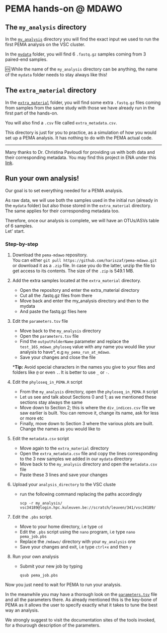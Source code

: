 # PEMA hands-on @ MDAWO

## The `my_analysis` directory

In the [`my_analysis`](https://github.com/hariszaf/pema-mdawo/tree/main/my_analysis) directory you will find the exact input we used to run the first PEMA analysis on the VSC cluster. 

In the [`mydata`](https://github.com/hariszaf/pema-mdawo/tree/main/my_analysis/mydata) folder, you will find 6 `.fastq.gz` samples coming from 3 paired-end samples. 


🆘 While the name of the `my_analysis` directory can be anything, the name of the `mydata` folder needs to stay always like this!



## The `extra_material` directory

In the [`extra_material`](https://github.com/hariszaf/pema-mdawo/tree/main/extra_material) folder, you will find some extra `.fastq.gz` files coming from samples from the same study with those we have already run in the first part of the hands-on. 

You will also find a `.csv` file called `extra_metadata.csv`. 

This directory is just for you to practice, as a simulation of how you would set up 
a PEMA analysis. It has nothing to do with the PEMA actual code. 


-------------------

Many thanks to Dr. Christina Pavloudi for providing us with both data and their corresponding metadata.
You may find this project in ENA under this [link](https://www.ebi.ac.uk/ena/browser/view/PRJEB20211).


## Run your own analysis! 

Our goal is to set everything needed for a PEMA analysis. 

As raw data, we will use both the samples used in the initial run (already in the `mydata` folder) but also those stored in the `extra_material` directory.  
The same applies for their corresponding metadata too. 

Therefore, once our analysis is complete, we will have an OTUs/ASVs table of 6 samples. <br/>
Let' start.


### Step-by-step

1. Download the `pema-mdawo` repository. <br/>
You can either `git pull https://github.com/hariszaf/pema-mdawo.git`  <br/>
or download it as a `.zip` file.
In case you do the latter, unzip the file to get access to its contents. 
The size of the `.zip` is 549.1 MB.

2. Add the extra samples located at the `extra_material` directory. 

   * Open the repository and enter the extra_material directory
   * Cut all the .fastq.gz files from there
   * Move back and enter the my_analysis directory and then to the mydata
   * And paste the fastq.gz files here


3. Edit the `parameters.tsv` file 

   * Move back to the `my_analysis` directory 
   * Open the `parameters.tsv` file 
   * Find the `outputFolderName` parameter and replace the `test_16S_mdawo_phyloseq` value with any name you would like your analysis to have*, e.g `my_pema_run_at_mdawo`. <br/>
   * Save your changes and close the file

   ***Tip:** Avoid special characters in the names you give to your files and folders like `@` or even `.`. It is better to use `_` or `-`. 


4. Edit the `phyloseq_in_PEMA.R` script

   * From the `my_analysis` directory, open the `phyloseq_in_PEMA.R` script
   * Let us see and talk about Sections 0 and 1; as we mentioned these sections stay always the same
   * Move down to Section 2; this is where the `div_indices.csv` file we saw earlier is built. 
   You can remove it, change its name, ask for less or more etc 
   * Finally, move down to Section 3 where the various plots are built. <br />
   Change the names as you would like to


5. Edit the `metadata.csv` script

   * Move again to the `extra_material` directory
   * Open the `extra_metadata.csv` file and copy the lines corresponding to the 3 new samples we added in our `mydata` directory 
   * Move back to the `my_analysis` directory and open the `metadata.csv` file
   * Paste these 3 lines and save your changes


6. Upload your `analysis_directory` to the VSC cluste

   * run the following command replacing the paths accordingly

      ```
      scp -r my_analysis/ vsc34189@login.hpc.kuleuven.be://scratch/leuven/341/vsc34189/
      ```


7. Edit the `.pbs` script. 

   * Move to your home directory, i.e type `cd `
   * Edit the `.pbs` script using the `nano` program, i.e type `nano pema_job.pbs`
   * Replace the `/mdawo/` directory with your `my_analysis` one
   * Save your changes and exit, i.e type `ctrl+x` and then `y`


8. Run your own analysis 

   * Submit your new job by typing 
      ```
      qsub pema_job.pbs
      ```


Now you just need to wait for PEMA to run your analysis. 

In the meanwhile you may have a thorough look on the [`parameters.tsv`](https://github.com/hariszaf/pema-mdawo/blob/main/my_analysis/parameters.tsv) file
and all the parameters there. 
As already mentioned this is the key-bone of PEMA as it allows the user to 
specify exactly what it takes to tune the best way an analysis. 

We strongly suggest to visit the documentation sites of the tools invoked, 
for a thourough description of the parameters. 


